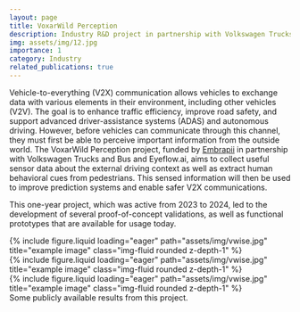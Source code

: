 ```yaml
---
layout: page
title: VoxarWild Perception
description: Industry R&D project in partnership with Volkswagen Trucks and Bus and Eyeflow.ai
img: assets/img/12.jpg
importance: 1
category: Industry
related_publications: true
---
```


Vehicle-to-everything (V2X) communication allows vehicles to exchange data with various elements in their environment, including other vehicles (V2V). The goal is to enhance traffic efficiency, improve road safety, and support advanced driver-assistance systems (ADAS) and autonomous driving. However, before vehicles can communicate through this channel, they must first be able to perceive important information from the outside world. The VoxarWild Perception project, funded by [Embrapii](https://embrapii.org.br/en/) in partnership with Volkswagen Trucks and Bus and Eyeflow.ai, aims to collect useful sensor data about the external driving context as well as extract human behavioral cues from pedestrians. This sensed information will then be used to improve prediction systems and enable safer V2X communications.

This one-year project, which was active from 2023 to 2024, led to the development of several proof-of-concept validations, as well as functional prototypes that are available for usage today.

<div class="row">
    <div class="col-sm mt-3 mt-md-0">
        {% include figure.liquid loading="eager" path="assets/img/vwise.jpg" title="example image" class="img-fluid rounded z-depth-1" %}
    </div>
    <div class="col-sm mt-3 mt-md-0">
        {% include figure.liquid loading="eager" path="assets/img/vwise.jpg" title="example image" class="img-fluid rounded z-depth-1" %}
    </div>
    <div class="col-sm mt-3 mt-md-0">
        {% include figure.liquid loading="eager" path="assets/img/vwise.jpg" title="example image" class="img-fluid rounded z-depth-1" %}
    </div>
</div>
<div class="caption">
    Some publicly available results from this project.
</div>
